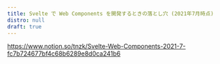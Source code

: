 ```yaml
---
title: Svelte で Web Components を開発するときの落とし穴 (2021年7月時点)
distro: null
draft: true
---
```



https://www.notion.so/tnzk/Svelte-Web-Components-2021-7-fc7b724677bf4c68b6289e8d0ca241b6
